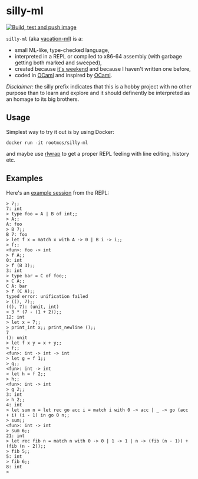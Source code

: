 silly-ml
========
[![Build, test and push image](https://github.com/rootmos/silly-ml/actions/workflows/build-test-push.yaml/badge.svg)](https://github.com/rootmos/silly-ml/actions/workflows/build-test-push.yaml)

`silly-ml` (aka [vacation-ml](https://en.wikipedia.org/wiki/Summer)) is a:
* small ML-like, type-checked language,
* interpreted in a REPL or compiled to x86-64 assembly (with garbage getting both marked and sweeped),
* created because [it's weekend](https://www.isittheweekendyet.com/) and because I haven't written one before,
* coded in [OCaml](https://ocaml.org/) and inspired by [OCaml](https://github.com/ocaml/ocaml).

_Disclaimer:_ the silly prefix indicates that this is a hobby project with no other
purpose than to learn and explore and it should definently be interpreted as an
homage to its big brothers.

Usage
-----
Simplest way to try it out is by using Docker:
```
docker run -it rootmos/silly-ml
```
and maybe use [rlwrap](https://man.archlinux.org/man/rlwrap.1) to get a proper REPL feeling with line editing, history etc.

Examples
--------
Here's an [example session](repl.expect) from the REPL:
```
> 7;;
7: int
> type foo = A | B of int;;
> A;;
A: foo
> B 7;;
B 7: foo
> let f x = match x with A -> 0 | B i -> i;;
> f;;
<fun>: foo -> int
> f A;;
0: int
> f (B 3);;
3: int
> type bar = C of foo;;
> C A;;
C A: bar
> f (C A);;
typed error: unification failed
> ((), 7);;
((), 7): (unit, int)
> 3 * (7 - (1 + 2));;
12: int
> let x = 7;;
> print_int x;; print_newline ();;
7
(): unit
> let f x y = x + y;;
> f;;
<fun>: int -> int -> int
> let g = f 1;;
> g;;
<fun>: int -> int
> let h = f 2;;
> h;;
<fun>: int -> int
> g 2;;
3: int
> h 2;;
4: int
> let sum n = let rec go acc i = match i with 0 -> acc | _ -> go (acc + i) (i - 1) in go 0 n;;
> sum;;
<fun>: int -> int
> sum 6;;
21: int
> let rec fib n = match n with 0 -> 0 | 1 -> 1 | n -> (fib (n - 1)) + (fib (n - 2));;
> fib 5;;
5: int
> fib 6;;
8: int
>
```
